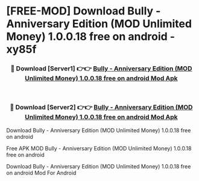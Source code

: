 # [FREE-MOD] Download Bully - Anniversary Edition (MOD Unlimited Money) 1.0.0.18 free on android - xy85f


<div align="center">
<h3>🔴 Download [Server1] 👉👉 <a href="https://apk-comot.site?title=Bully_-_Anniversary_Edition_(MOD_Unlimited_Money)_1.0.0.18_free_on_android">Bully - Anniversary Edition (MOD Unlimited Money) 1.0.0.18 free on android Mod Apk</a></h3><br>

<h3>🔴 Download [Server2] 👉👉 <a href="https://apk-comot.site?title=Bully_-_Anniversary_Edition_(MOD_Unlimited_Money)_1.0.0.18_free_on_android">Bully - Anniversary Edition (MOD Unlimited Money) 1.0.0.18 free on android Mod Apk</a></h3>
</div>



Download Bully - Anniversary Edition (MOD Unlimited Money) 1.0.0.18 free on android 

Free APK MOD Bully - Anniversary Edition (MOD Unlimited Money) 1.0.0.18 free on android 

Download Bully - Anniversary Edition (MOD Unlimited Money) 1.0.0.18 free on android Mod For Android
